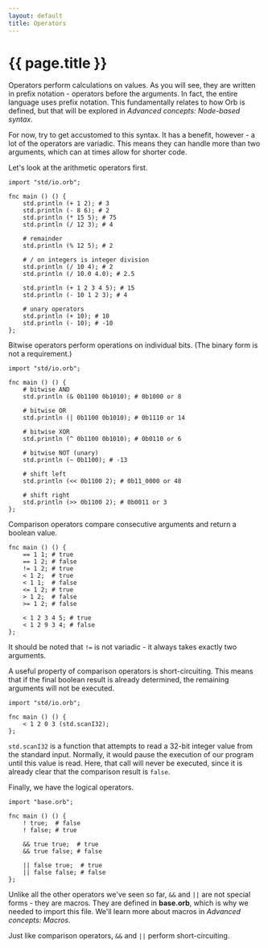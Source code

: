 ```yaml
---
layout: default
title: Operators
---
```

# {{ page.title }}

Operators perform calculations on values. As you will see, they are written in prefix notation - operators before the arguments. In fact, the entire language uses prefix notation. This fundamentally relates to how Orb is defined, but that will be explored in *Advanced concepts: Node-based syntax*.

For now, try to get accustomed to this syntax. It has a benefit, however - a lot of the operators are variadic. This means they can handle more than two arguments, which can at times allow for shorter code.

Let's look at the arithmetic operators first.

```
import "std/io.orb";

fnc main () () {
    std.println (+ 1 2); # 3
    std.println (- 8 6); # 2
    std.println (* 15 5); # 75
    std.println (/ 12 3); # 4

    # remainder
    std.println (% 12 5); # 2

    # / on integers is integer division
    std.println (/ 10 4); # 2
    std.println (/ 10.0 4.0); # 2.5

    std.println (+ 1 2 3 4 5); # 15
    std.println (- 10 1 2 3); # 4

    # unary operators
    std.println (+ 10); # 10
    std.println (- 10); # -10
};
```

Bitwise operators perform operations on individual bits. (The binary form is not a requirement.)

```
import "std/io.orb";

fnc main () () {
    # bitwise AND
    std.println (& 0b1100 0b1010); # 0b1000 or 8

    # bitwise OR
    std.println (| 0b1100 0b1010); # 0b1110 or 14

    # bitwise XOR
    std.println (^ 0b1100 0b1010); # 0b0110 or 6

    # bitwise NOT (unary)
    std.println (~ 0b1100); # -13

    # shift left
    std.println (<< 0b1100 2); # 0b11_0000 or 48

    # shift right
    std.println (>> 0b1100 2); # 0b0011 or 3
};
```

Comparison operators compare consecutive arguments and return a boolean value.

```
fnc main () () {
    == 1 1; # true
    == 1 2; # false
    != 1 2; # true
    < 1 2;  # true
    < 1 1;  # false
    <= 1 2; # true
    > 1 2;  # false
    >= 1 2; # false

    < 1 2 3 4 5; # true
    < 1 2 9 3 4; # false
};
```

It should be noted that `!=` is not variadic - it always takes exactly two arguments.

A useful property of comparison operators is short-circuiting. This means that if the final boolean result is already determined, the remaining arguments will not be executed.

```
import "std/io.orb";

fnc main () () {
    < 1 2 0 3 (std.scanI32);
};
```

`std.scanI32` is a function that attempts to read a 32-bit integer value from the standard input. Normally, it would pause the execution of our program until this value is read. Here, that call will never be executed, since it is already clear that the comparison result is `false`.

Finally, we have the logical operators.

```
import "base.orb";

fnc main () () {
    ! true;  # false
    ! false; # true

    && true true;  # true
    && true false; # false

    || false true;  # true
    || false false; # false
};
```

Unlike all the other operators we've seen so far, `&&` and `||` are not special forms - they are macros. They are defined in **base.orb**, which is why we needed to import this file. We'll learn more about macros in *Advanced concepts: Macros*.

Just like comparison operators, `&&` and `||` perform short-circuiting.